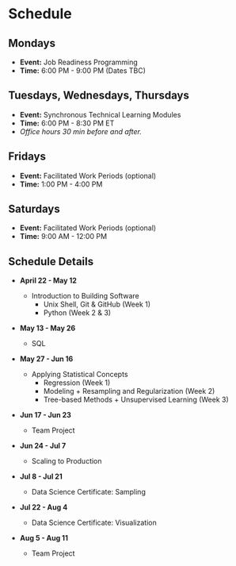 # Schedule

## Mondays
- **Event:** Job Readiness Programming
- **Time:** 6:00 PM - 9:00 PM (Dates TBC)

## Tuesdays, Wednesdays, Thursdays
- **Event:** Synchronous Technical Learning Modules
- **Time:** 6:00 PM - 8:30 PM ET
- *Office hours 30 min before and after.*

## Fridays
- **Event:** Facilitated Work Periods (optional)
- **Time:** 1:00 PM - 4:00 PM

## Saturdays
- **Event:** Facilitated Work Periods (optional)
- **Time:** 9:00 AM - 12:00 PM

## Schedule Details

- **April 22 - May 12**
  - Introduction to Building Software
    - Unix Shell, Git & GitHub (Week 1)
    - Python (Week 2 & 3)

- **May 13 - May 26**
  - SQL

- **May 27 - Jun 16**
  - Applying Statistical Concepts
    - Regression (Week 1)
    - Modeling + Resampling and Regularization (Week 2)
    - Tree-based Methods + Unsupervised Learning (Week 3)

- **Jun 17 - Jun 23**
  - Team Project

- **Jun 24 - Jul 7**
  - Scaling to Production

- **Jul 8 - Jul 21**
  - Data Science Certificate: Sampling

- **Jul 22 - Aug 4**
  - Data Science Certificate: Visualization

- **Aug 5 - Aug 11**
  - Team Project
